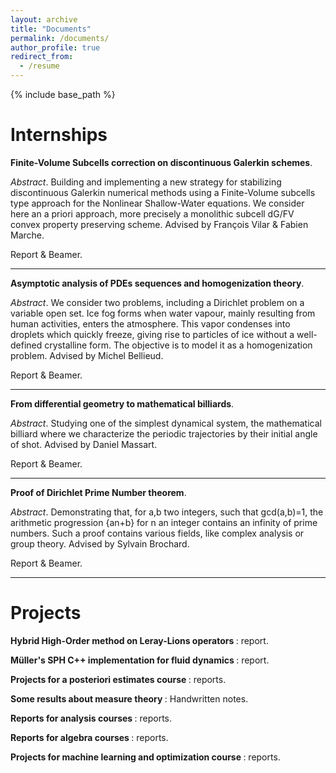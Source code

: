 ```yaml
---
layout: archive
title: "Documents"
permalink: /documents/
author_profile: true
redirect_from:
  - /resume
---
```


{% include base_path %}

Internships
======
<b> Finite-Volume Subcells correction on discontinuous Galerkin schemes</b>.

<i>Abstract</i>. Building and implementing a new strategy for stabilizing discontinuous Galerkin numerical methods using a Finite-Volume subcells type approach for the Nonlinear Shallow-Water equations. We consider here an a priori approach, more precisely a monolithic subcell dG/FV convex property preserving scheme. Advised by François Vilar & Fabien Marche.

Report & Beamer.

***

<b> Asymptotic analysis of PDEs sequences and homogenization theory</b>.

<i>Abstract</i>. We consider two problems, including a Dirichlet problem on a variable open set. Ice fog forms when water vapour, mainly resulting from human activities, enters the atmosphere. This vapor condenses into droplets which quickly freeze, giving rise to particles of ice without a well-defined crystalline form. The objective is to model it as a homogenization problem. Advised by Michel Bellieud.

Report & Beamer.

***

<b> From differential geometry to mathematical billiards</b>.

<i>Abstract</i>. Studying one of the simplest dynamical system, the mathematical billiard where we characterize the periodic trajectories by their initial angle of shot. Advised by Daniel Massart.

Report & Beamer.

***

<b> Proof of Dirichlet Prime Number theorem</b>.

<i>Abstract</i>. Demonstrating that, for a,b two integers, such that gcd(a,b)=1, the arithmetic progression {an+b} for n an integer contains an infinity of prime numbers. Such a proof contains various fields, like complex analysis or group theory. Advised by Sylvain Brochard.

Report & Beamer.

***

Projects
======

<b> Hybrid High-Order method on Leray-Lions operators </b> : report.

<b> Müller's SPH C++ implementation for fluid dynamics </b> : report.

<b> Projects for a posteriori estimates course </b> : reports.

<b> Some results about measure theory </b> : Handwritten notes.

<b> Reports for analysis courses </b> : reports.

<b> Reports for algebra courses </b> : reports.

<b> Projects for machine learning and optimization course </b> : reports.





